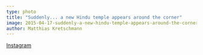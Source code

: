 ```yaml
---
type: photo
title: "Suddenly... a new Hindu temple appears around the corner"
image: 2015-04-17-suddenly-a-new-hindu-temple-appears-around-the-corner.jpg
author: Matthias Kretschmann
---
```


[Instagram](https://instagram.com/p/08ngIbtSvs/)
